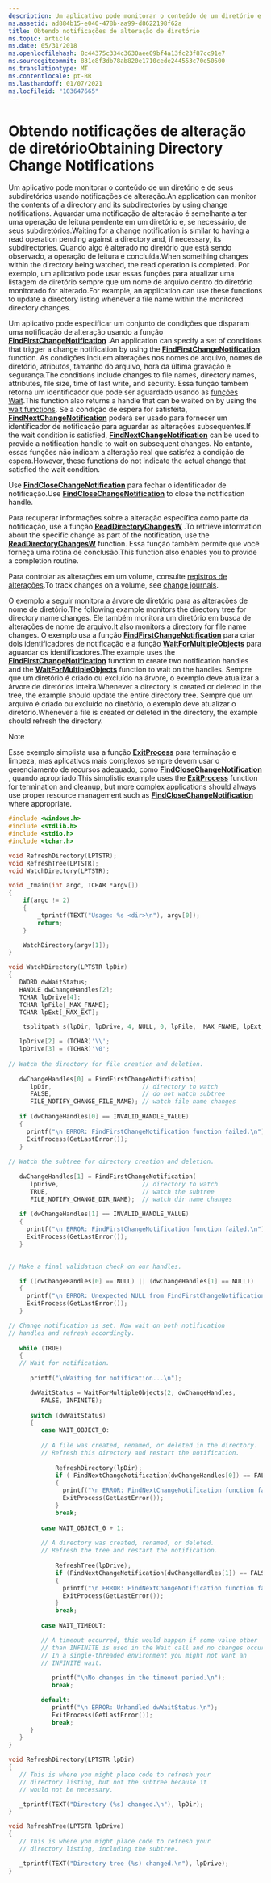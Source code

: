 ```yaml
---
description: Um aplicativo pode monitorar o conteúdo de um diretório e de seus subdiretórios usando notificações de alteração.
ms.assetid: ad884b15-e040-478b-aa99-d8622198f62a
title: Obtendo notificações de alteração de diretório
ms.topic: article
ms.date: 05/31/2018
ms.openlocfilehash: 8c44375c334c3630aee09bf4a13fc23f87cc91e7
ms.sourcegitcommit: 831e8f3db78ab820e1710cede244553c70e50500
ms.translationtype: MT
ms.contentlocale: pt-BR
ms.lasthandoff: 01/07/2021
ms.locfileid: "103647665"
---
```

# <a name="obtaining-directory-change-notifications"></a><span data-ttu-id="eaa30-103">Obtendo notificações de alteração de diretório</span><span class="sxs-lookup"><span data-stu-id="eaa30-103">Obtaining Directory Change Notifications</span></span>

<span data-ttu-id="eaa30-104">Um aplicativo pode monitorar o conteúdo de um diretório e de seus subdiretórios usando notificações de alteração.</span><span class="sxs-lookup"><span data-stu-id="eaa30-104">An application can monitor the contents of a directory and its subdirectories by using change notifications.</span></span> <span data-ttu-id="eaa30-105">Aguardar uma notificação de alteração é semelhante a ter uma operação de leitura pendente em um diretório e, se necessário, de seus subdiretórios.</span><span class="sxs-lookup"><span data-stu-id="eaa30-105">Waiting for a change notification is similar to having a read operation pending against a directory and, if necessary, its subdirectories.</span></span> <span data-ttu-id="eaa30-106">Quando algo é alterado no diretório que está sendo observado, a operação de leitura é concluída.</span><span class="sxs-lookup"><span data-stu-id="eaa30-106">When something changes within the directory being watched, the read operation is completed.</span></span> <span data-ttu-id="eaa30-107">Por exemplo, um aplicativo pode usar essas funções para atualizar uma listagem de diretório sempre que um nome de arquivo dentro do diretório monitorado for alterado.</span><span class="sxs-lookup"><span data-stu-id="eaa30-107">For example, an application can use these functions to update a directory listing whenever a file name within the monitored directory changes.</span></span>

<span data-ttu-id="eaa30-108">Um aplicativo pode especificar um conjunto de condições que disparam uma notificação de alteração usando a função [**FindFirstChangeNotification**](/windows/desktop/api/FileAPI/nf-fileapi-findfirstchangenotificationa) .</span><span class="sxs-lookup"><span data-stu-id="eaa30-108">An application can specify a set of conditions that trigger a change notification by using the [**FindFirstChangeNotification**](/windows/desktop/api/FileAPI/nf-fileapi-findfirstchangenotificationa) function.</span></span> <span data-ttu-id="eaa30-109">As condições incluem alterações nos nomes de arquivo, nomes de diretório, atributos, tamanho do arquivo, hora da última gravação e segurança.</span><span class="sxs-lookup"><span data-stu-id="eaa30-109">The conditions include changes to file names, directory names, attributes, file size, time of last write, and security.</span></span> <span data-ttu-id="eaa30-110">Essa função também retorna um identificador que pode ser aguardado usando as [funções Wait](/windows/desktop/Sync/wait-functions).</span><span class="sxs-lookup"><span data-stu-id="eaa30-110">This function also returns a handle that can be waited on by using the [wait functions](/windows/desktop/Sync/wait-functions).</span></span> <span data-ttu-id="eaa30-111">Se a condição de espera for satisfeita, [**FindNextChangeNotification**](/windows/desktop/api/FileAPI/nf-fileapi-findnextchangenotification) poderá ser usado para fornecer um identificador de notificação para aguardar as alterações subsequentes.</span><span class="sxs-lookup"><span data-stu-id="eaa30-111">If the wait condition is satisfied, [**FindNextChangeNotification**](/windows/desktop/api/FileAPI/nf-fileapi-findnextchangenotification) can be used to provide a notification handle to wait on subsequent changes.</span></span> <span data-ttu-id="eaa30-112">No entanto, essas funções não indicam a alteração real que satisfez a condição de espera.</span><span class="sxs-lookup"><span data-stu-id="eaa30-112">However, these functions do not indicate the actual change that satisfied the wait condition.</span></span>

<span data-ttu-id="eaa30-113">Use [**FindCloseChangeNotification**](/windows/desktop/api/FileAPI/nf-fileapi-findclosechangenotification) para fechar o identificador de notificação.</span><span class="sxs-lookup"><span data-stu-id="eaa30-113">Use [**FindCloseChangeNotification**](/windows/desktop/api/FileAPI/nf-fileapi-findclosechangenotification) to close the notification handle.</span></span>

<span data-ttu-id="eaa30-114">Para recuperar informações sobre a alteração específica como parte da notificação, use a função [**ReadDirectoryChangesW**](/windows/desktop/api/WinBase/nf-winbase-readdirectorychangesw) .</span><span class="sxs-lookup"><span data-stu-id="eaa30-114">To retrieve information about the specific change as part of the notification, use the [**ReadDirectoryChangesW**](/windows/desktop/api/WinBase/nf-winbase-readdirectorychangesw) function.</span></span> <span data-ttu-id="eaa30-115">Essa função também permite que você forneça uma rotina de conclusão.</span><span class="sxs-lookup"><span data-stu-id="eaa30-115">This function also enables you to provide a completion routine.</span></span>

<span data-ttu-id="eaa30-116">Para controlar as alterações em um volume, consulte [registros de alterações](change-journals.md).</span><span class="sxs-lookup"><span data-stu-id="eaa30-116">To track changes on a volume, see [change journals](change-journals.md).</span></span>

<span data-ttu-id="eaa30-117">O exemplo a seguir monitora a árvore de diretório para as alterações de nome de diretório.</span><span class="sxs-lookup"><span data-stu-id="eaa30-117">The following example monitors the directory tree for directory name changes.</span></span> <span data-ttu-id="eaa30-118">Ele também monitora um diretório em busca de alterações de nome de arquivo.</span><span class="sxs-lookup"><span data-stu-id="eaa30-118">It also monitors a directory for file name changes.</span></span> <span data-ttu-id="eaa30-119">O exemplo usa a função [**FindFirstChangeNotification**](/windows/desktop/api/FileAPI/nf-fileapi-findfirstchangenotificationa) para criar dois identificadores de notificação e a função [**WaitForMultipleObjects**](/windows/desktop/api/synchapi/nf-synchapi-waitformultipleobjects) para aguardar os identificadores.</span><span class="sxs-lookup"><span data-stu-id="eaa30-119">The example uses the [**FindFirstChangeNotification**](/windows/desktop/api/FileAPI/nf-fileapi-findfirstchangenotificationa) function to create two notification handles and the [**WaitForMultipleObjects**](/windows/desktop/api/synchapi/nf-synchapi-waitformultipleobjects) function to wait on the handles.</span></span> <span data-ttu-id="eaa30-120">Sempre que um diretório é criado ou excluído na árvore, o exemplo deve atualizar a árvore de diretórios inteira.</span><span class="sxs-lookup"><span data-stu-id="eaa30-120">Whenever a directory is created or deleted in the tree, the example should update the entire directory tree.</span></span> <span data-ttu-id="eaa30-121">Sempre que um arquivo é criado ou excluído no diretório, o exemplo deve atualizar o diretório.</span><span class="sxs-lookup"><span data-stu-id="eaa30-121">Whenever a file is created or deleted in the directory, the example should refresh the directory.</span></span>

> [!Note]
>
> <span data-ttu-id="eaa30-122">Esse exemplo simplista usa a função [**ExitProcess**](/windows/desktop/api/processthreadsapi/nf-processthreadsapi-exitprocess) para terminação e limpeza, mas aplicativos mais complexos sempre devem usar o gerenciamento de recursos adequado, como [**FindCloseChangeNotification**](/windows/desktop/api/FileAPI/nf-fileapi-findclosechangenotification) , quando apropriado.</span><span class="sxs-lookup"><span data-stu-id="eaa30-122">This simplistic example uses the [**ExitProcess**](/windows/desktop/api/processthreadsapi/nf-processthreadsapi-exitprocess) function for termination and cleanup, but more complex applications should always use proper resource management such as [**FindCloseChangeNotification**](/windows/desktop/api/FileAPI/nf-fileapi-findclosechangenotification) where appropriate.</span></span>

 


```C++
#include <windows.h>
#include <stdlib.h>
#include <stdio.h>
#include <tchar.h>

void RefreshDirectory(LPTSTR);
void RefreshTree(LPTSTR);
void WatchDirectory(LPTSTR);

void _tmain(int argc, TCHAR *argv[])
{
    if(argc != 2)
    {
        _tprintf(TEXT("Usage: %s <dir>\n"), argv[0]);
        return;
    }

    WatchDirectory(argv[1]);
}

void WatchDirectory(LPTSTR lpDir)
{
   DWORD dwWaitStatus; 
   HANDLE dwChangeHandles[2]; 
   TCHAR lpDrive[4];
   TCHAR lpFile[_MAX_FNAME];
   TCHAR lpExt[_MAX_EXT];

   _tsplitpath_s(lpDir, lpDrive, 4, NULL, 0, lpFile, _MAX_FNAME, lpExt, _MAX_EXT);

   lpDrive[2] = (TCHAR)'\\';
   lpDrive[3] = (TCHAR)'\0';
 
// Watch the directory for file creation and deletion. 
 
   dwChangeHandles[0] = FindFirstChangeNotification( 
      lpDir,                         // directory to watch 
      FALSE,                         // do not watch subtree 
      FILE_NOTIFY_CHANGE_FILE_NAME); // watch file name changes 
 
   if (dwChangeHandles[0] == INVALID_HANDLE_VALUE) 
   {
     printf("\n ERROR: FindFirstChangeNotification function failed.\n");
     ExitProcess(GetLastError()); 
   }
 
// Watch the subtree for directory creation and deletion. 
 
   dwChangeHandles[1] = FindFirstChangeNotification( 
      lpDrive,                       // directory to watch 
      TRUE,                          // watch the subtree 
      FILE_NOTIFY_CHANGE_DIR_NAME);  // watch dir name changes 
 
   if (dwChangeHandles[1] == INVALID_HANDLE_VALUE) 
   {
     printf("\n ERROR: FindFirstChangeNotification function failed.\n");
     ExitProcess(GetLastError()); 
   }
 

// Make a final validation check on our handles.

   if ((dwChangeHandles[0] == NULL) || (dwChangeHandles[1] == NULL))
   {
     printf("\n ERROR: Unexpected NULL from FindFirstChangeNotification.\n");
     ExitProcess(GetLastError()); 
   }

// Change notification is set. Now wait on both notification 
// handles and refresh accordingly. 
 
   while (TRUE) 
   { 
   // Wait for notification.
 
      printf("\nWaiting for notification...\n");

      dwWaitStatus = WaitForMultipleObjects(2, dwChangeHandles, 
         FALSE, INFINITE); 
 
      switch (dwWaitStatus) 
      { 
         case WAIT_OBJECT_0: 
 
         // A file was created, renamed, or deleted in the directory.
         // Refresh this directory and restart the notification.
 
             RefreshDirectory(lpDir); 
             if ( FindNextChangeNotification(dwChangeHandles[0]) == FALSE )
             {
               printf("\n ERROR: FindNextChangeNotification function failed.\n");
               ExitProcess(GetLastError()); 
             }
             break; 
 
         case WAIT_OBJECT_0 + 1: 
 
         // A directory was created, renamed, or deleted.
         // Refresh the tree and restart the notification.
 
             RefreshTree(lpDrive); 
             if (FindNextChangeNotification(dwChangeHandles[1]) == FALSE )
             {
               printf("\n ERROR: FindNextChangeNotification function failed.\n");
               ExitProcess(GetLastError()); 
             }
             break; 
 
         case WAIT_TIMEOUT:

         // A timeout occurred, this would happen if some value other 
         // than INFINITE is used in the Wait call and no changes occur.
         // In a single-threaded environment you might not want an
         // INFINITE wait.
 
            printf("\nNo changes in the timeout period.\n");
            break;

         default: 
            printf("\n ERROR: Unhandled dwWaitStatus.\n");
            ExitProcess(GetLastError());
            break;
      }
   }
}

void RefreshDirectory(LPTSTR lpDir)
{
   // This is where you might place code to refresh your
   // directory listing, but not the subtree because it
   // would not be necessary.

   _tprintf(TEXT("Directory (%s) changed.\n"), lpDir);
}

void RefreshTree(LPTSTR lpDrive)
{
   // This is where you might place code to refresh your
   // directory listing, including the subtree.

   _tprintf(TEXT("Directory tree (%s) changed.\n"), lpDrive);
}
```



 

 
